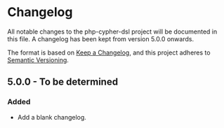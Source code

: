 # Changelog

All notable changes to the php-cypher-dsl project will be documented in this
file. A changelog has been kept from version 5.0.0 onwards.

The format is based on [Keep a Changelog], and this project adheres to
[Semantic Versioning].

## 5.0.0 - To be determined

### Added

- Add a blank changelog.

[keep a changelog]: https://keepachangelog.com/en/1.0.0/
[semantic versioning]: https://semver.org/spec/v2.0.0.html
